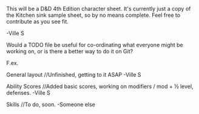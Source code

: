 This will be a D&D 4th Edition character sheet. It's currently just a copy of the Kitchen sink sample sheet, so by no means complete. Feel free to contribute as you see fit.

-Ville S

Would a TODO file be useful for co-ordinating what everyone might be working on, or is there a better way to do it on Git?

F.ex.

General layout //Unfinished, getting to it ASAP -Ville S

Ability Scores //Added basic scores, working on modifiers / mod + ½ level, defenses. -Ville S

Skills //To do, soon. -Someone else
